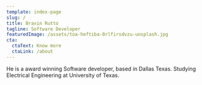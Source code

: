 ```yaml
---
template: index-page
slug: /
title: Bravin Rutto
tagline: Software Developer
featuredImage: /assets/toa-heftiba-0rlfirsdvzu-unsplash.jpg
cta:
  ctaText: Know more
  ctaLink: /about
---
```

He is a award winning Software developer, based in Dallas Texas. Studying Electrical Engineering at University of Texas.